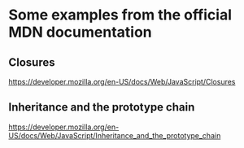 # Some examples from the official MDN documentation

## Closures
https://developer.mozilla.org/en-US/docs/Web/JavaScript/Closures

## Inheritance and the prototype chain
https://developer.mozilla.org/en-US/docs/Web/JavaScript/Inheritance_and_the_prototype_chain
